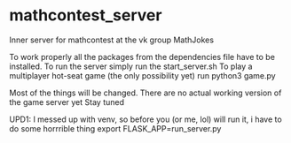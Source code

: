 # mathcontest_server
Inner server for mathcontest at the vk group MathJokes

To work properly all the packages from the dependencies file have to be installed.
To run the server simply run the start_server.sh
To play a multiplayer hot-seat game (the only possibility yet) run
python3 game.py

Most of the things will be changed. There are no actual working version of the game server yet
Stay tuned

UPD1: I messed up with venv, so before you (or me, lol) will run it, i have to do some horrrible thing
export FLASK_APP=run_server.py